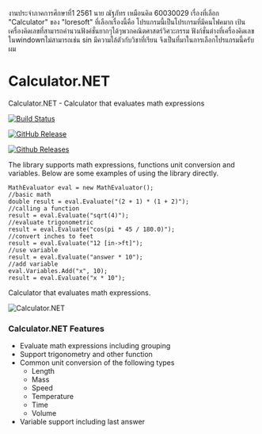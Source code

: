 งานประจำภาคการศึกษาที่1 2561 
นาย ณัฐภัทร เหมือนคิด 60030029 เรื่องที่เลือก "Calculator" ของ "loresoft"
ที่เลือกเรื่องนี้คือ 
โปรแกรมนี้เป็นโปรเกรมที่มีคนโฟคมาก เป้นเครื่องคิดเลขที่สามารถคำนวนฟังค์ชั่นยากๆได้ๆพวกคณิตศาสตร์วิศวะกรรม ฟังก์ชั่นต่างที่เครื่องคิดเลขในwindownไม่สามารถเช่น sin
มีความใล้ตัวกับวิชาที่เรียน จึงเป็นที่มาในการเลือกโปรแกรมนี้ครับผม


Calculator.NET
==========

Calculator.NET - Calculator that evaluates math expressions

[![Build Status](https://ci.appveyor.com/api/projects/status/i4vqogfwurshk6ff?svg=true)](https://ci.appveyor.com/project/LoreSoft/calculator)

[![GitHub Release](https://img.shields.io/github/release/loresoft/Calculator.svg)](https://github.com/loresoft/Calculator/releases)

[![Github Releases](https://img.shields.io/github/downloads/loresoft/Calculator/latest/total.svg)](https://github.com/loresoft/Calculator/releases)

The library supports math expressions, functions unit conversion and variables. Below are some examples of using the library directly.

    MathEvaluator eval = new MathEvaluator();
    //basic math
    double result = eval.Evaluate("(2 + 1) * (1 + 2)");
    //calling a function
    result = eval.Evaluate("sqrt(4)");
    //evaluate trigonometric 
    result = eval.Evaluate("cos(pi * 45 / 180.0)");
    //convert inches to feet
    result = eval.Evaluate("12 [in->ft]");
    //use variable
    result = eval.Evaluate("answer * 10");
    //add variable
    eval.Variables.Add("x", 10);
    result = eval.Evaluate("x * 10");
    
Calculator that evaluates math expressions. 

![Calculator.NET](https://raw.githubusercontent.com/loresoft/Calculator/master/Documentation/Calculator.NET.png)

### Calculator.NET Features

* Evaluate math expressions including grouping
* Support trigonometry and other function
* Common unit conversion of the following types
    * Length
    * Mass
    * Speed
    * Temperature
    * Time
    * Volume
* Variable support including last answer
